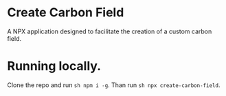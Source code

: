 # Create Carbon Field

A NPX application designed to facilitate the creation of a custom carbon field.

# Running locally.

Clone the repo and run `sh npm i -g`.
Than run `sh npx create-carbon-field`.

